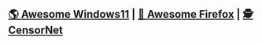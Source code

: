 ## [🌎 Awesome Windows11](https://github.com/awesome-windows11/windows11) | [🦊 Awesome Firefox](https://github.com/awesome-windows11/firefox) | [🕵 CensorNet](https://github.com/awesome-windows11/CensorNet)
